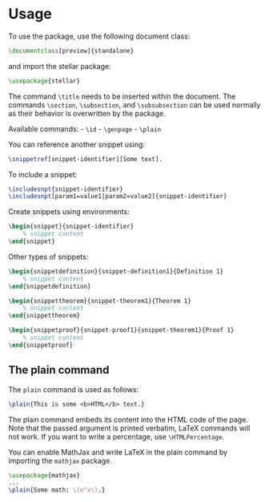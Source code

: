 # Usage

To use the package, use the following document class:

```latex
\documentclass[preview]{standalone}
```
and import the stellar package:
```latex
\usepackage{stellar}
```
The command `\title` needs to be inserted within the document. The commands `\section`, `\subsection`, and `\subsubsection` can be used normally as their behavior is overwritten by the package.

Available commands:
    - `\id`
    - `\genpage`
    - `\plain`

You can reference another snippet using:
```latex
\snippetref[snippet-identifier][Some text].
```
To include a snippet:
```latex
\includesnpt{snippet-identifier}
\includesnpt[param1=value1|param2=value2]{snippet-identifier}
```
Create snippets using environments:
```latex
\begin{snippet}{snippet-identifier}
    % snippet content
\end{snippet}
```
Other types of snippets:
```latex
\begin{snippetdefinition}{snippet-definition1}{Definition 1}
    % snippet content
\end{snippetdefinition}

\begin{snippettheorem}{snippet-theorem1}{Theorem 1}
    % snippet content
\end{snippettheorem}

\begin{snippetproof}{snippet-proof1}{snippet-theorem1}{Proof 1}
    % snippet content
\end{snippetproof}
```

## The plain command

The `plain` command is used as follows:
```latex
\plain{This is some <b>HTML</b> text.}
```
The plain command embeds its content into the HTML code of the page.
Note that the passed argument is printed verbatim, LaTeX commands will not work.
If you want to write a percentage, use `\HTMLPercentage`.

You can enable MathJax and write LaTeX in the plain command by importing the
`mathjax` package.

```latex
\usepackage{mathjax}
...
\plain{Some math: \(e^x\).}
```